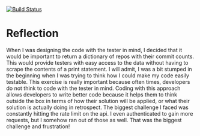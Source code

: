 [![Build Status](https://app.travis-ci.com/elenirotsides/SSW-567.svg?branch=HW05a_Mocking)](https://app.travis-ci.com/elenirotsides/SSW-567)

# Reflection

When I was designing the code with the tester in mind, I decided that it would be important to return a dictionary of repos with their commit counts. This would provide testers with easy access to the data without having to scrape the contents of a print statement. I will admit, I was a bit stumped in the beginning when I was trying to think how I could make my code easily testable. This exercise is really important because often times, developers do not think to code with the tester in mind. Coding with this approach allows developers to write better code because it helps them to think outside the box in terms of how their solution will be applied, or what their solution is actually doing in retrospect. The biggest challenge I faced was constantly hitting the rate limit on the api. I even authenticated to gain more requests, but I somehow ran out of those as well. That was the biggest challenge and frustration!

